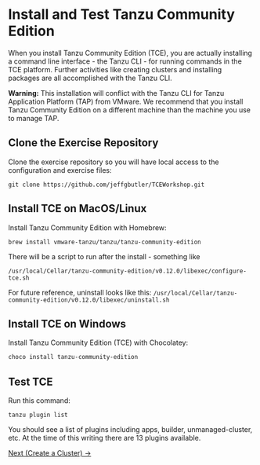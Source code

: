 # Install and Test Tanzu Community Edition

When you install Tanzu Community Edition (TCE), you are actually installing a command line interface - the Tanzu CLI - for
running commands in the TCE platform. Further activities like creating clusters and installing packages are all accomplished
with the Tanzu CLI.

**Warning:** This installation will conflict with the Tanzu CLI for Tanzu Application Platform (TAP) from VMware.
We recommend that you install Tanzu Community Edition on a different machine than the machine you use to manage TAP.

## Clone the Exercise Repository

Clone the exercise repository so you will have local access to the configuration and exercise files:

```shell
git clone https://github.com/jeffgbutler/TCEWorkshop.git
```

## Install TCE on MacOS/Linux

Install Tanzu Community Edition with Homebrew:

```shell
brew install vmware-tanzu/tanzu/tanzu-community-edition
```

There will be a script to run after the install - something like

```shell
/usr/local/Cellar/tanzu-community-edition/v0.12.0/libexec/configure-tce.sh
```

For future reference, uninstall looks like this: `/usr/local/Cellar/tanzu-community-edition/v0.12.0/libexec/uninstall.sh`

## Install TCE on Windows

Install Tanzu Community Edition (TCE) with Chocolatey:

```powershell
choco install tanzu-community-edition
```

## Test TCE

Run this command:

```shell
tanzu plugin list
```

You should see a list of plugins including apps, builder, unmanaged-cluster, etc. At the time of this writing there are 13 plugins available.

[Next (Create a Cluster) -&gt;](../01-creating-clusters/README.md)
